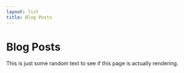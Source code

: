 ```yaml
---
layout: list
title: Blog Posts
---
```


# Blog Posts
This is just some random text to see if this page is actually rendering.  
